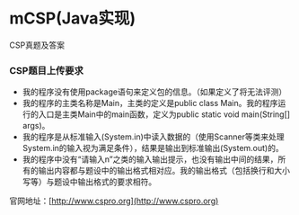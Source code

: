 # mCSP(Java实现)
CSP真题及答案

### CSP题目上传要求

* 我的程序没有使用package语句来定义包的信息。（如果定义了将无法评测）
* 我的程序的主类名称是Main，主类的定义是public class Main。我的程序运行的入口是主类Main中的main函数，定义为public static void main(String[] args)。
* 我的程序是从标准输入(System.in)中读入数据的（使用Scanner等类来处理System.in的输入视为满足条件），结果是输出到标准输出(System.out)的。
* 我的程序中没有“请输入n”之类的输入输出提示，也没有输出中间的结果，所有的输出内容都与题设中的输出格式相对应。我的输出格式（包括换行和大小写等）与题设中输出格式的要求相符。

官网地址：[http://www.cspro.org](http://www.cspro.org)